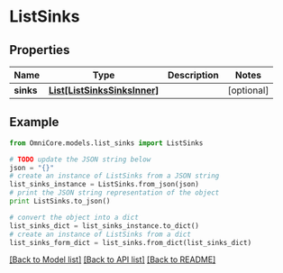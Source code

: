 # ListSinks


## Properties
Name | Type | Description | Notes
------------ | ------------- | ------------- | -------------
**sinks** | [**List[ListSinksSinksInner]**](ListSinksSinksInner.md) |  | [optional] 

## Example

```python
from OmniCore.models.list_sinks import ListSinks

# TODO update the JSON string below
json = "{}"
# create an instance of ListSinks from a JSON string
list_sinks_instance = ListSinks.from_json(json)
# print the JSON string representation of the object
print ListSinks.to_json()

# convert the object into a dict
list_sinks_dict = list_sinks_instance.to_dict()
# create an instance of ListSinks from a dict
list_sinks_form_dict = list_sinks.from_dict(list_sinks_dict)
```
[[Back to Model list]](../README.md#documentation-for-models) [[Back to API list]](../README.md#documentation-for-api-endpoints) [[Back to README]](../README.md)


